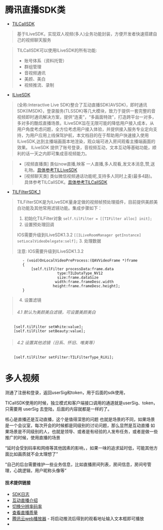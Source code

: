 # 腾讯直播SDK类
 * [TILCallSDK](https://github.com/zhaoyang21cn/CallSDK_iOS_Demo)

 > 基于ILiveSDK，实现双人视频(多人)业务功能封装，方便开发者快速搭建自己的视频聊天服务
 
 > TILCallSDK可以使用ILiveSDK的所有功能:
 > 
 > * 账号体系（资料托管）
 > * 群组管理
 > * 音视频通讯
 > * 美颜、美白
 > * 视频推流、录制
 
 * [ILiveSDK](https://github.com/zhaoyang21cn/ILiveSDK_iOS_Demos/blob/master/ILiveSDK-README.md)

 > (全称:Interactive Live SDK)整合了互动直播SDK(AVSDK)，即时通讯SDK(IMSDK)，登录服务(TLSSDK)等几大模块，致力于提供一套完整的音视频即时通讯解决方案，提供“连麦”，“多画面特效”，打造跨平台一对多，多对多的酷炫直播场景。ILiveSDK旨在无限可能的降低用户接入成本，从用户角度考虑问题，全方位考虑用户接入体验，并提供接入服务专业定向支持，为用户应用上线保驾护航，本文档目的在于帮助用户快速接入使用ILiveSDK,达到主播端画面本地渲染，观众端可进入房间观看主播端画面的效果。
 > ILiveSDK 提供了账号登录，音视频互动，文本互动等基础功能，顺利的话一天之内即可集成音视频能力。
 
 > * [视频直播类] 类似now直播,映客 一人直播,多人观看,发文本消息,赞,送礼物。[具体参考TILLiveSDK](https://github.com/zhaoyang21cn/ILiveSDK_iOS_Demos/blob/master/TILLiveSDK-README.md)
 > * [视频聊天类] 类似微信视频通话功能呢,支持多人同时上麦(最多4路)。具体参考TILCallSDK。[具体参考TILCallSDK](https://github.com/zhaoyang21cn/CallSDK_iOS_Demo)
 
 * [TILFilterSDK_1](https://github.com/zhaoyang21cn/ILiveSDK_iOS_Demos/blob/master/TILFilterSDK-README.md)
 > TILFilterSDK是为ILiveSDK量身定做的视频帧预处理插件，目前提供美颜美白功能及其他常用滤镜功能。集成步骤如下：
 >
 > 1. 初始化TILFilter对象
 > `self.tilFilter = [[TIFilter alloc] init];`
 > 2. 设置预处理回调
 > 	
 > 	IOS需要升级到ILiveSDK1.3.2
 > `[[ILiveRoomManager getInstance] setLocalVideoDelegate:self];`
 > 3. 处理数据
 >
 >  注意: IOS需要升级到ILiveSDK1.3.2
 >
 			- (void)OnLocalVideoPreProcess:(QAVVideoFrame *)frame
 			{
			    [self.tilFilter processData:frame.data
                            type:TILDataType_NV12
                            size:frame.dataSize
                           width:frame.frameDesc.width
                          height:frame.frameDesc.height];
          	}
 > 4. 设置滤镜
 > ###### 4.1 默认为美颜美白滤镜，可设置美颜美白
		[self.tilFilter setWhite:value];
		[self.tilFilter setBeauty:value];
 >	###### 4.2 设置其他滤镜（日系、怀旧、唯美等）
		[self.tilFilter setFilter:TILFilterType_RiXi];


# 多人视频
测通了注册和登录，返回userSig和token，用于后面的sdk使用，


TICallSDK使用的时候，独立模式和客户端接口调用的通道就是userSig、token，只需要用 userSig 去登陆，后面的内容就都是一样的了。

核心是直播还是互动直播，这个是值得深思的问题
也就是场景的不同，如果场景是一个会议室，每次开会的时候都是同级别的讨论问题，那么显然是互动直播
如果场景是不同级别的人，也就是领导、或者是有经验的人发布任务，或者是做一些推广的时候，使用直播的场景

“延时会受到码率和网络等其他因素的影响，，如果一味的追求延时低，可能其他方面比如画质就不会太理想了”

“自己的后台需要维护一些业务信息，比如直播房间列表，房间信息，房间号管理，心跳逻辑，用户昵称头像等”


#### 技术提供链接
* [SDK日志](https://www.qcloud.com/document/product/268/7752)
* [互动直播介绍](https://www.qcloud.com/document/product/268/3158)
* [切换分辨率码率](https://www.qcloud.com/document/product/268/7643)
* [查看直播质量](https://www.qcloud.com/document/product/268/7644)
* [腾讯云web播放器](http://live.qcloud.com/dy/test.html) - 将启动推流后得到的观看地址输入文本框即可播放
* 